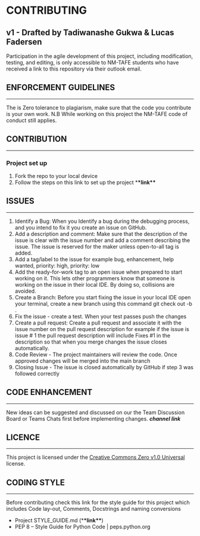# CONTRIBUTING

## v1 - Drafted by Tadiwanashe Gukwa & Lucas Fadersen

Participation in the agile development of this project, including modification, testing, and editing, is only accessible to NM-TAFE students who have received a link to this repository via their outlook email.

## ENFORCEMENT GUIDELINES

---

The is Zero tolerance to plagiarism, make sure that the code you contribute is your own work.
N.B While working on this project the NM-TAFE code of conduct still applies.

## CONTRIBUTION

---

### Project set up

1. Fork the repo to your local device
2. Follow the steps on this link to set up the project \***\*link\*\***

## ISSUES

---

1. Identify a Bug: When you Identify a bug during the debugging process, and you intend to fix it you create an issue on GitHub.
2. Add a description and comment: Make sure that the description of the issue is clear with the issue number and add a comment describing the issue. The issue is reserved for the maker unless open-to-all tag is added.
3. Add a tag/label to the issue for example bug, enhancement, help wanted, priority: high, priority: low
4. Add the ready-for-work tag to an open issue when prepared to start working on it. This lets other programmers know that someone is working on the issue in their local IDE. By doing so, collisions are avoided.
5. Create a Branch: Before you start fixing the issue in your local IDE open your terminal, create a new branch using this command git check out -b <issue number>.
6. Fix the issue - create a test. When your test passes push the changes
7. Create a pull request: Create a pull request and associate it with the issue number on the pull request description for example if the issue is issue # 1 the pull request description will include Fixes #1 in the description so that when you merge changes the issue closes automatically.
8. Code Review - The project maintainers will review the code. Once approved changes will be merged into the main branch
9. Closing Issue - The issue is closed automatically by GitHub if step 3 was followed correctly

## CODE ENHANCEMENT

---

New ideas can be suggested and discussed on our the Team Discussion Board or Teams Chats first before implementing changes. **_channel link_**

## LICENCE

---

This project is licensed under the [Creative Commons Zero v1.0 Universal](LICENSE) license.

## CODING STYLE

---

Before contributing check this link for the style guide for this project which includes Code lay-out, Comments, Docstrings and naming conversions

- Project STYLE_GUIDE.md (\***\*link\*\***)
- PEP 8 – Style Guide for Python Code | peps.python.org
